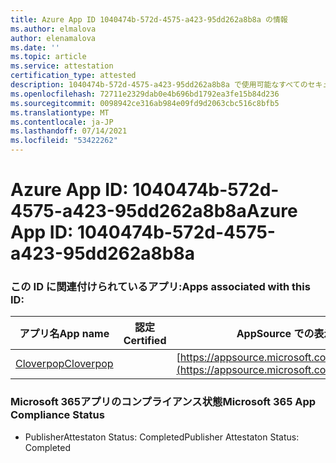 ```yaml
---
title: Azure App ID 1040474b-572d-4575-a423-95dd262a8b8a の情報
ms.author: elmalova
author: elenamalova
ms.date: ''
ms.topic: article
ms.service: attestation
certification_type: attested
description: 1040474b-572d-4575-a423-95dd262a8b8a で使用可能なすべてのセキュリティおよびコンプライアンス情報。
ms.openlocfilehash: 72711e2329dab0e4b696bd1792ea3fe15b84d236
ms.sourcegitcommit: 0098942ce316ab984e09fd9d2063cbc516c8bfb5
ms.translationtype: MT
ms.contentlocale: ja-JP
ms.lasthandoff: 07/14/2021
ms.locfileid: "53422262"
---
```

# <a name="azure-app-id-1040474b-572d-4575-a423-95dd262a8b8a"></a><span data-ttu-id="3942a-103">Azure App ID: 1040474b-572d-4575-a423-95dd262a8b8a</span><span class="sxs-lookup"><span data-stu-id="3942a-103">Azure App ID: 1040474b-572d-4575-a423-95dd262a8b8a</span></span>


### <a name="apps-associated-with-this-id"></a><span data-ttu-id="3942a-104">この ID に関連付けられているアプリ:</span><span class="sxs-lookup"><span data-stu-id="3942a-104">Apps associated with this ID:</span></span>
| <span data-ttu-id="3942a-105">**アプリ名**</span><span class="sxs-lookup"><span data-stu-id="3942a-105">**App name**</span></span> | <span data-ttu-id="3942a-106">**認定**</span><span class="sxs-lookup"><span data-stu-id="3942a-106">**Certified**</span></span> | <span data-ttu-id="3942a-107">**AppSource での表示**</span><span class="sxs-lookup"><span data-stu-id="3942a-107">**View in AppSource**</span></span> |
|-|-|-|
| [<span data-ttu-id="3942a-108">Cloverpop</span><span class="sxs-lookup"><span data-stu-id="3942a-108">Cloverpop</span></span>](https://docs.microsoft.com/en-us/microsoft-365-app-certification/forward/WA200001803) |  | [https://appsource.microsoft.com/product/office/WA200001803](https://appsource.microsoft.com/product/office/WA200001803) |

### <a name="microsoft-365-app-compliance-status"></a><span data-ttu-id="3942a-109">Microsoft 365アプリのコンプライアンス状態</span><span class="sxs-lookup"><span data-stu-id="3942a-109">Microsoft 365 App Compliance Status</span></span>
- <span data-ttu-id="3942a-110">PublisherAttestaton Status: Completed</span><span class="sxs-lookup"><span data-stu-id="3942a-110">Publisher Attestaton Status: Completed</span></span>
